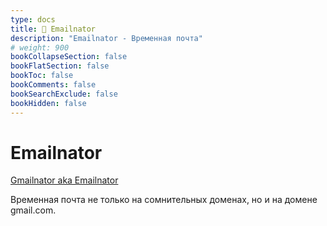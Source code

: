 ```yaml
---
type: docs
title: 🔷 Emailnator
description: "Emailnator - Временная почта"
# weight: 900
bookCollapseSection: false
bookFlatSection: false
bookToc: false
bookComments: false
bookSearchExclude: false
bookHidden: false
---
```


# Emailnator

[Gmailnator aka Emailnator](https://www.emailnator.com/?nt)

Временная почта не только на сомнительных доменах, но и на домене gmail.com.
